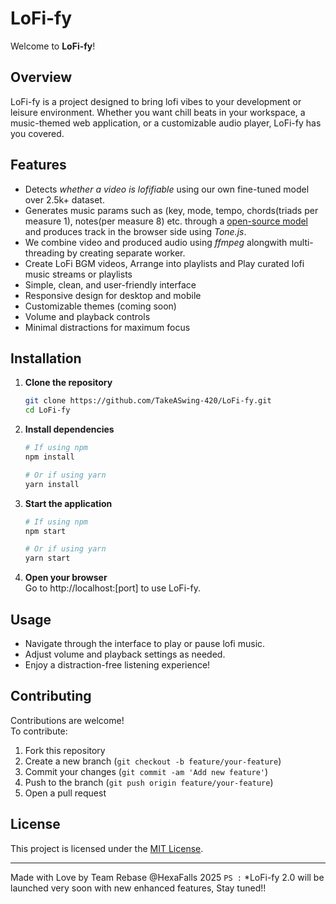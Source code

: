 # LoFi-fy

Welcome to **LoFi-fy**!

## Overview

LoFi-fy is a project designed to bring lofi vibes to your development or leisure environment. Whether you want chill beats in your workspace, a music-themed web application, or a customizable audio player, LoFi-fy has you covered.

## Features
- Detects *whether a video is lofifiable* using our own fine-tuned model over 2.5k+ dataset.
- Generates music params such as (key, mode, tempo, chords(triads per measure 1), notes(per measure 8) etc. through a
[open-source model](https://lofi.jacobzhang.de/) and produces track in the browser side using *Tone.js*.
- We combine video and produced audio using *ffmpeg* alongwith multi-threading by creating separate worker.
- Create LoFi BGM videos, Arrange into playlists and Play curated lofi music streams or playlists
- Simple, clean, and user-friendly interface
- Responsive design for desktop and mobile
- Customizable themes (coming soon)
- Volume and playback controls
- Minimal distractions for maximum focus

## Installation

1. **Clone the repository**
    ```bash
    git clone https://github.com/TakeASwing-420/LoFi-fy.git
    cd LoFi-fy
    ```

2. **Install dependencies**
    ```bash
    # If using npm
    npm install

    # Or if using yarn
    yarn install
    ```

3. **Start the application**
    ```bash
    # If using npm
    npm start

    # Or if using yarn
    yarn start
    ```

4. **Open your browser**  
   Go to http://localhost:[port] to use LoFi-fy.

## Usage

- Navigate through the interface to play or pause lofi music.
- Adjust volume and playback settings as needed.
- Enjoy a distraction-free listening experience!

## Contributing

Contributions are welcome!  
To contribute:

1. Fork this repository
2. Create a new branch (`git checkout -b feature/your-feature`)
3. Commit your changes (`git commit -am 'Add new feature'`)
4. Push to the branch (`git push origin feature/your-feature`)
5. Open a pull request

## License

This project is licensed under the [MIT License](LICENSE).

---

Made with Love by Team Rebase @HexaFalls 2025
`PS :` *LoFi-fy 2.0 will be launched very soon with new enhanced features, Stay tuned!!
